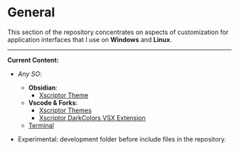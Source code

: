 # General

This section of the repository concentrates on aspects of customization for application interfaces that I use on **Windows** and **Linux**.

---

**Current Content:**

- *Any SO*:
    - **Obsidian**:
        - [Xscriptor Theme](./obsidian/themes/xscriptor-theme/README.md)
    - **Vscode & Forks**:
        - [Xscriptor Themes](./vscode/themes/xscriptor-themes/README.md)
        - [Xscriptor DarkColors VSX Extension](./vscode/themes/xscriptor-themes/files-before-rename/xdarkcolors-0.0.3.vsix)
    - [Terminal](./terminal/README.md)

- Experimental: development folder before include files in the repository.